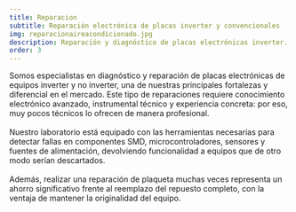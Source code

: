 ```yaml
---
title: Reparacion
subtitle: Reparación electrónica de placas inverter y convencionales
img: reparacionaireacondicionado.jpg
description: Reparación y diagnóstico de placas electrónicas inverter.
order: 3
---
```


Somos especialistas en diagnóstico y reparación de placas electrónicas de equipos inverter y no inverter, una de nuestras principales fortalezas y diferencial en el mercado. Este tipo de reparaciones requiere conocimiento electrónico avanzado, instrumental técnico y experiencia concreta: por eso, muy pocos técnicos lo ofrecen de manera profesional.
<br/>
<br/>
Nuestro laboratorio está equipado con las herramientas necesarias para detectar fallas en componentes SMD, microcontroladores, sensores y fuentes de alimentación, devolviendo funcionalidad a equipos que de otro modo serían descartados.
<br/>
<br/>
Además, realizar una reparación de plaqueta muchas veces representa un ahorro significativo frente al reemplazo del repuesto completo, con la ventaja de mantener la originalidad del equipo.